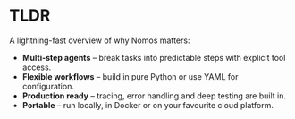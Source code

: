 # TLDR

A lightning-fast overview of why Nomos matters:

- **Multi-step agents** – break tasks into predictable steps with explicit tool
  access.
- **Flexible workflows** – build in pure Python or use YAML for configuration.
- **Production ready** – tracing, error handling and deep testing are built in.
- **Portable** – run locally, in Docker or on your favourite cloud platform.
